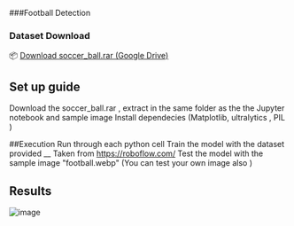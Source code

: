 ###Football Detection

### Dataset Download
📦 [Download soccer_ball.rar (Google Drive)](https://drive.google.com/your-link-here)

## Set up guide
 Download the soccer_ball.rar , extract in the same folder as the the Jupyter notebook and sample image 
 Install dependecies (Matplotlib, ultralytics , PIL )

##Execution
Run through each python cell 
 Train the model with the dataset provided __ Taken from https://roboflow.com/
 Test the model with the sample image "football.webp" (You can test your own image also )

## Results 
![image](https://github.com/user-attachments/assets/eb545778-35b0-436a-97f5-08ec1a68a451)
